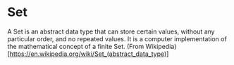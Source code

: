 # Set

A Set is an abstract data type that can store certain values, without any particular order, and no repeated values. It is a computer implementation of the mathematical concept of a finite Set. (From Wikipedia)[https://en.wikipedia.org/wiki/Set_(abstract_data_type)]